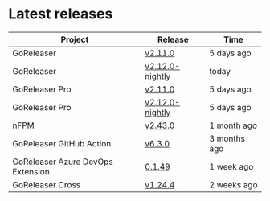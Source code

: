 # Latest releases

| Project                           | Release                                                                                         | Time        |
| --------------------------------- | ----------------------------------------------------------------------------------------------- | ----------- |
| GoReleaser | [v2.11.0](https://github.com/goreleaser/goreleaser/releases/tag/v2.11.0) | 5 days ago |
| GoReleaser | [v2.12.0-nightly](https://github.com/goreleaser/goreleaser/releases/tag/nightly) | today |
| GoReleaser Pro | [v2.11.0](https://github.com/goreleaser/goreleaser-pro/releases/tag/v2.11.0) | 5 days ago |
| GoReleaser Pro | [v2.12.0-nightly](https://github.com/goreleaser/goreleaser-pro/releases/tag/nightly) | 5 days ago |
| nFPM | [v2.43.0](https://github.com/goreleaser/nfpm/releases/tag/v2.43.0) | 1 month ago |
| GoReleaser GitHub Action | [v6.3.0](https://github.com/goreleaser/goreleaser-action/releases/tag/v6.3.0) | 3 months ago |
| GoReleaser Azure DevOps Extension | [0.1.49](https://github.com/goreleaser/goreleaser-azure-devops-extension/releases/tag/0.1.49) | 1 week ago |
| GoReleaser Cross | [v1.24.4](https://github.com/goreleaser/goreleaser-cross/releases/tag/v1.24.4) | 2 weeks ago |
